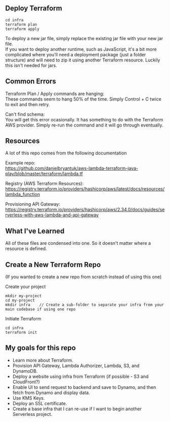 ## Deploy Terraform 
```
cd infra
terraform plan
terraform apply
```

To deploy a new jar file, simply replace the existing jar file with your new jar file.
<br />
If you want to deploy another runtime, such as JavaScript, it's a bit more complicated where you'll need a deployment package (just a folder structure) and will need to zip it using another Terraform resource. Luckily this isn't needed for jars.


## Common Errors
Terraform Plan / Apply commands are hanging:
<br />
These commands seem to hang 50% of the time. Simply Control + C twice to exit and then retry.

Can't find schema:
<br />
You will get this error ocasionally. It has something to do with the Terraform AWS provider. Simply re-run the command and it will go through eventually.


## Resources
A lot of this repo comes from the following documentation

Example repo:
<br />
https://github.com/danielbryantuk/aws-lambda-terraform-java-play/blob/master/terraform/lambda.tf

Registry (AWS Terraform Resources):
<br />
https://registry.terraform.io/providers/hashicorp/aws/latest/docs/resources/lambda_function

Provisioning API Gateway:
<br />
https://registry.terraform.io/providers/hashicorp/aws/2.34.0/docs/guides/serverless-with-aws-lambda-and-api-gateway


## What I've Learned
All of these files are condensed into one. So it doesn't matter where a resource is defined.


## Create a New Terraform Repo
(If you wanted to create a new repo from scratch instead of using this one)

Create your project
```
mkdir my-project
cd my-project
mkdir infra    // Create a sub-folder to separate your infra from your main codebase if using one repo
```

Initiate Terraform
```
cd infra
terraform init
```

## My goals for this repo
- Learn more about Terraform.
- Provision API Gateway, Lambda Authorizer, Lambda, S3, and DynamoDB.
- Deploy a website using infra from Terraform (if possible - S3 and CloudFront?)
- Enable UI to send request to backend and save to Dynamo, and then fetch from Dynamo and display data.
- Use KMS Keys.
- Deploy an SSL certificate.
- Create a base infra that I can re-use if I want to begin another Serverless project.
